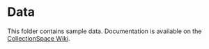 # Data

This folder contains sample data. Documentation is available on the [CollectionSpace Wiki](https://collectionspace.atlassian.net/wiki/spaces/COL/pages/506953729/Configuration+and+Data+Maps+-+Cataloging+Procedures+and+Vocabularies).
